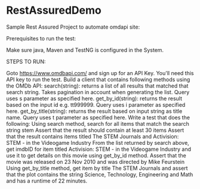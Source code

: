 # RestAssuredDemo

Sample Rest Assured Project to automate omdapi site:

Prerequisites to run the test:

Make sure java, Maven and TestNG is configured in the System.

STEPS TO RUN:

Goto https://www.omdbapi.com/ and sign up for an API Key. You'll need this API key to run the test.
Build a client that contains following methods using the OMDb API:
search(string): returns a list of all results that matched that search string. Takes pagination in account when generating the list. Query uses s parameter as specified here.
get_by_id(string): returns the result based on the input id e.g. tt999999. Query uses i parameter as specified here.
get_by_title(string): returns the result based on input string as title name. Query uses t parameter as specified here.
Write a test that does the following:
Using search method, search for all items that match the search string stem
Assert that the result should contain at least 30 items
Assert that the result contains items titled The STEM Journals and Activision: STEM - in the Videogame Industry
From the list returned by search above, get imdbID for item titled Activision: STEM - in the Videogame Industry and use it to get details on this movie using get_by_id method.
Assert that the movie was released on 23 Nov 2010 and was directed by Mike Feurstein
Using get_by_title method, get item by title The STEM Journals and assert that the plot contains the string Science, Technology, Engineering and Math and has a runtime of 22 minutes.
